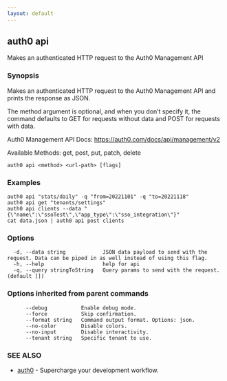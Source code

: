 ```yaml
---
layout: default
---
```

## auth0 api

Makes an authenticated HTTP request to the Auth0 Management API

### Synopsis

Makes an authenticated HTTP request to the Auth0 Management API and prints the response as JSON.

The method argument is optional, and when you don’t specify it, the command defaults to GET for requests without data and POST for requests with data.

Auth0 Management API Docs:
  https://auth0.com/docs/api/management/v2

Available Methods:
  get, post, put, patch, delete

```
auth0 api <method> <url-path> [flags]
```

### Examples

```
auth0 api "stats/daily" -q "from=20221101" -q "to=20221118"
auth0 api get "tenants/settings"
auth0 api clients --data "{\"name\":\"ssoTest\",\"app_type\":\"sso_integration\"}"
cat data.json | auth0 api post clients
```

### Options

```
  -d, --data string            JSON data payload to send with the request. Data can be piped in as well instead of using this flag.
  -h, --help                   help for api
  -q, --query stringToString   Query params to send with the request. (default [])
```

### Options inherited from parent commands

```
      --debug           Enable debug mode.
      --force           Skip confirmation.
      --format string   Command output format. Options: json.
      --no-color        Disable colors.
      --no-input        Disable interactivity.
      --tenant string   Specific tenant to use.
```

### SEE ALSO

* [auth0](/auth0-cli/)	 - Supercharge your development workflow.

